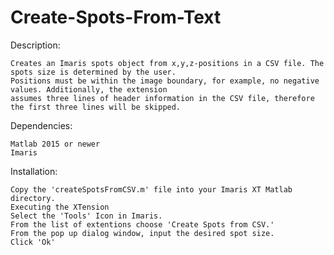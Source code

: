 # Create-Spots-From-Text
Description:

    Creates an Imaris spots object from x,y,z-positions in a CSV file. The spots size is determined by the user.
    Positions must be within the image boundary, for example, no negative values. Additionally, the extension
    assumes three lines of header information in the CSV file, therefore the first three lines will be skipped.


  Dependencies:
  
    Matlab 2015 or newer  
    Imaris     
  
  Installation:   
  
    Copy the 'createSpotsFromCSV.m' file into your Imaris XT Matlab directory.     
    Executing the XTension       
    Select the 'Tools' Icon in Imaris.     
    From the list of extentions choose 'Create Spots from CSV.'     
    From the pop up dialog window, input the desired spot size.    
    Click 'Ok'    
